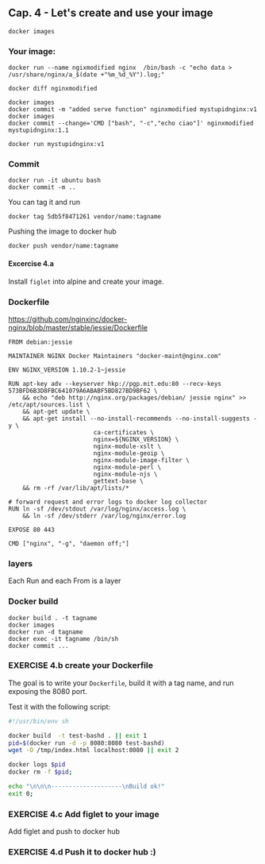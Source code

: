 Cap. 4 - Let's create and use your image
-----------------------------------

    docker images

### Your image:

    docker run --name ngixmodified nginx  /bin/bash -c "echo data > /usr/share/nginx/a_$(date +"%m_%d_%Y").log;"
    
    docker diff nginxmodified
    
    docker images
    docker commit -m "added serve function" nginxmodified mystupidnginx:v1
    docker images
    docker commit --change='CMD ["bash", "-c","echo ciao"]' nginxmodified mystupidnginx:1.1
    
    docker run mystupidnginx:v1

### Commit

    docker run -it ubuntu bash
    docker commit -m ..  

You can tag it and run 
   
    docker tag 5db5f8471261 vendor/name:tagname
   
Pushing the image to docker hub

    docker push vendor/name:tagname
    
#### Excercise 4.a
    
Install `figlet` into alpine
and create your image.
    
   
### Dockerfile

https://github.com/nginxinc/docker-nginx/blob/master/stable/jessie/Dockerfile

    FROM debian:jessie
    
    MAINTAINER NGINX Docker Maintainers "docker-maint@nginx.com"
    
    ENV NGINX_VERSION 1.10.2-1~jessie
    
    RUN apt-key adv --keyserver hkp://pgp.mit.edu:80 --recv-keys 573BFD6B3D8FBC641079A6ABABF5BD827BD9BF62 \
    	&& echo "deb http://nginx.org/packages/debian/ jessie nginx" >> /etc/apt/sources.list \
    	&& apt-get update \
    	&& apt-get install --no-install-recommends --no-install-suggests -y \
    						ca-certificates \
    						nginx=${NGINX_VERSION} \
    						nginx-module-xslt \
    						nginx-module-geoip \
    						nginx-module-image-filter \
    						nginx-module-perl \
    						nginx-module-njs \
    						gettext-base \
    	&& rm -rf /var/lib/apt/lists/*
    
    # forward request and error logs to docker log collector
    RUN ln -sf /dev/stdout /var/log/nginx/access.log \
    	&& ln -sf /dev/stderr /var/log/nginx/error.log
    
    EXPOSE 80 443
    
    CMD ["nginx", "-g", "daemon off;"]

### layers

Each Run and each From is a layer 

### Docker build

    docker build . -t tagname
    docker images
    docker run -d tagname
    docker exec -it tagname /bin/sh
    docker commit ...

### EXERCISE 4.b create your Dockerfile

The goal is to write your `Dockerfile`, build it with a tag name,
and run exposing the 8080 port.

Test it with the following script:

``` sh
#!/usr/bin/env sh

docker build  -t test-bashd . || exit 1
pid=$(docker run -d -p 8080:8080 test-bashd)
wget -O /tmp/index.html localhost:8080 || exit 2

docker logs $pid
docker rm -f $pid;

echo "\n\n\n--------------------\nBuild ok!"
exit 0;
```

### EXERCISE 4.c Add figlet to your image

Add figlet and push to docker hub

### EXERCISE 4.d Push it to docker hub :)